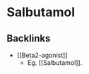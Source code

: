 # Salbutamol
## Backlinks
* [[Beta2-agonist]]
	* Eg. [[Salbutamol]].

<!-- #anki/deck/Medicine #anki/tag/med/Lung medicine# #anki/tag/med/GP -->

<!-- {BearID:2376855B-7266-4884-B946-6458CE4DA0FF-3083-000009B86D441DA2} -->
